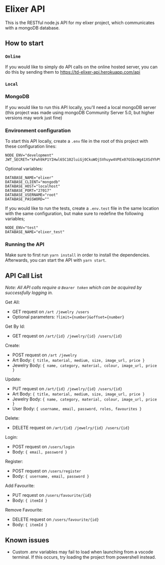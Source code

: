 # Elixer API

This is the RESTful node.js API for my elixer project, which communicates with a mongoDB database.

## How to start

### `Online`

If you would like to simply do API calls on the online hosted server, you can do this by sending them to https://td-elixer-api.herokuapp.com/api

### `Local`

### MongoDB

If you would like to run this API locally, you'll need a local mongoDB server (this project was made using mongoDB Community Server 5.0, but higher versions may work just fine)

### Environment configuration

To start this API locally, create a `.env` file in the root of this project with these configuration lines:

```
NODE_ENV="development"
JWT_SECRET="kFwh9kP1YIHwl65C102luiGj0CkuWOjSVhuyw4VPEx07GSbcWg41XSdYhP9pTYAJtS4QO"
```
Optional variables:
```
DATABASE_NAME="elixer"
DATABASE_CLIENT="mongodb"
DATABASE_HOST="localhost"
DATABASE_PORT="27017"
DATABASE_USERNAME="root"
DATABASE_PASSWORD=""
```

If you would like to run the tests, create a `.env.test` file in the same location with the same configuration, but make sure to redefine the following variables;
```
NODE_ENV="test"
DATABASE_NAME="elixer_test"
```

### Running the API

Make sure to first run `yarn install` in order to install the dependencies.  
Afterwards, you can start the API with `yarn start`.

## API Call List

*Note: All API calls require a `Bearer token` which can be acquired by successfully logging in.*

Get All:
- GET request on `/art /jewelry /users`  
- Optional parameters: `?limit={number}&offset={number}`

Get By Id:
- GET request on `/art/{id} /jewelry/{id} /users/{id}`  

Create:
- POST request on `/art /jewelry` 
- Art Body: `{ title, material, medium, size, image_url, price }`
- Jewelry Body: `{ name, category, material, colour, image_url, price }`

Update:
- PUT request on `/art/{id} /jewelry/{id} /users/{id}`  
- Art Body: `{ title, material, medium, size, image_url, price }`
- Jewelry Body: `{ name, category, material, colour, image_url, price }`
- User Body: `{ username, email, password, roles, favourites }`

Delete:
- DELETE request on `/art/{id} /jewelry/{id} /users/{id}`  

Login:
- POST request on `/users/login`  
- Body: `{ email, password }`

Register:
- POST request on `/users/register`
- Body: `{ username, email, password }`

Add Favourite:
- PUT request on `/users/favourite/{id}`  
- Body: `{ itemId }`

Remove Favourite:
- DELETE request on `/users/favourite/{id}`  
- Body: `{ itemId }`

## Known issues

* Custom .env variables may fail to load when launching from a vscode terminal. If this occurs, try loading the project from powershell instead.